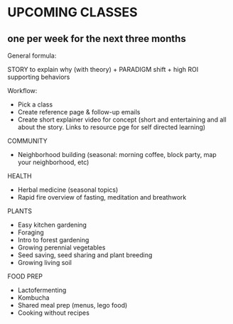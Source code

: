 # UPCOMING CLASSES

## one per week for the next three months

General formula:

STORY to explain why (with theory) + PARADIGM shift + high ROI supporting behaviors

Workflow:

- Pick a class
- Create reference page & follow-up emails
- Create short explainer video for concept (short and entertaining and all about the story. Links to resource pge for self directed learning)



COMMUNITY

- Neighborhood building (seasonal: morning coffee, block party, map your neighborhood, etc)

HEALTH

- Herbal medicine (seasonal topics)
- Rapid fire overview of fasting, meditation and breathwork

PLANTS

- Easy kitchen gardening
- Foraging
- Intro to forest gardening
- Growing perennial vegetables
- Seed saving, seed sharing and plant breeding
- Growing living soil

FOOD PREP

- Lactofermenting
- Kombucha
- Shared meal prep (menus, lego food)
- Cooking without recipes